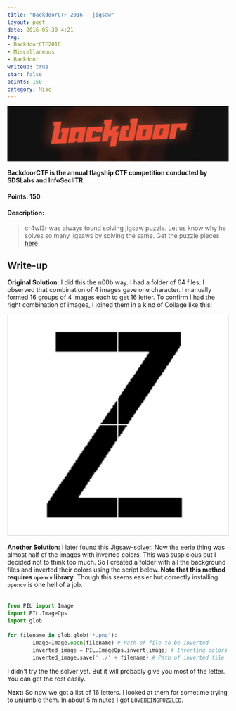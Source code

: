 ```yaml
---
title: "BackdoorCTF 2016 - jigsaw"
layout: post
date: 2016-05-30 4:21
tag:
- BackdoorCTF2016
- Miscellaneous
- Backdoor
writeup: true
star: false
points: 150
category: Misc
---
```


![Backdoor Logo](/assets/images/backdoorctf16/logo.png)

**BackdoorCTF is the annual flagship CTF competition conducted by SDSLabs and InfoSecIITR.**

#### Points: 150

#### Description:

> cr4wl3r was always found solving jigsaw puzzle. Let us know why he solves so many jigsaws by solving the same. Get the puzzle pieces [here](http://hack.bckdr.in/JIGSAW/jigsaw.tar.gz)

## Write-up

**Original Solution:** I did this the n00b way. I had a folder of 64 files. I observed that combination of 4 images gave one character. I manually formed 16 groups of 4 images each to get 16 letter. To confirm I had the right combination of images, I joined them in a kind of Collage like this:

![Collage letter](/assets/images/backdoorctf16/collage1.png)

**Another Solution:** I later found this [Jigsaw-solver](https://github.com/biswajitsc/jigsaw-solver). Now the eerie thing was almost half of the images with inverted colors. This was suspicious but I decided not to think too much. So I created a folder with all the background files and inverted their colors using the script below. **Note that this method requires `opencv` library.** Though this seems easier but correctly installing `opencv` is one hell of a job.

~~~python

from PIL import Image
import PIL.ImageOps
import glob

for filename in glob.glob('*.png'):
        image=Image.open(filename) # Path of file to be inverted
        inverted_image = PIL.ImageOps.invert(image) # Inverting colors
        inverted_image.save('../' + filename) # Path of inverted file
~~~

I didn't try the the solver yet. But it will probably give you most of the letter. You can get the rest easily.

**Next:** So now we got a list of 16 letters. I looked at them for sometime trying to unjumble them. In about 5 minutes I got `LOVEBEINGPUZZLED`.
